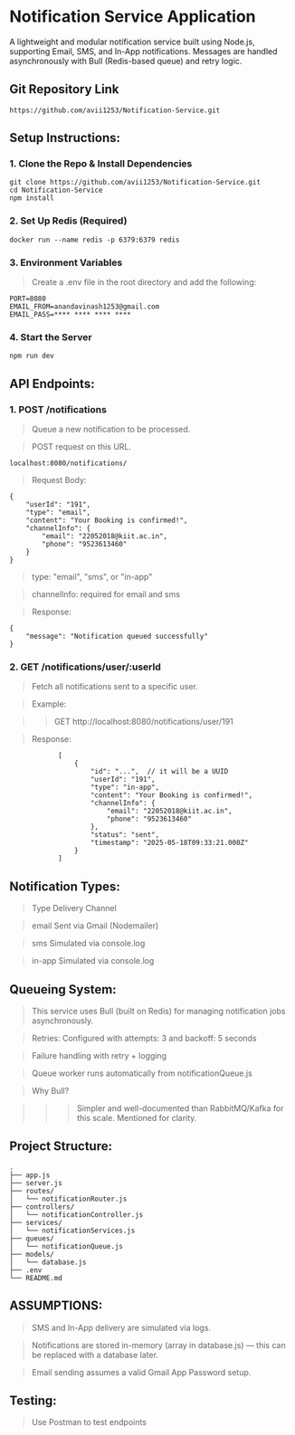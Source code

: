 # Notification Service Application

A lightweight and modular notification service built using Node.js, supporting Email, SMS, and In-App notifications. Messages are handled asynchronously with Bull (Redis-based queue) and retry logic.

## Git Repository Link

    https://github.com/avii1253/Notification-Service.git 

## Setup Instructions:

### 1. Clone the Repo & Install Dependencies

    git clone https://github.com/avii1253/Notification-Service.git
    cd Notification-Service
    npm install

### 2. Set Up Redis (Required)

    docker run --name redis -p 6379:6379 redis

### 3. Environment Variables

   > Create a .env file in the root directory and add the following:

    PORT=8080
    EMAIL_FROM=anandavinash1253@gmail.com
    EMAIL_PASS=**** **** **** ****

### 4. Start the Server
    npm run dev


## API Endpoints:

### 1. POST   /notifications

> Queue a new notification to be processed.

> POST request on this URL.

    localhost:8080/notifications/
    
  >  Request Body:

    {
        "userId": "191",
        "type": "email",
        "content": "Your Booking is confirmed!",
        "channelInfo": {
            "email": "22052018@kiit.ac.in",
            "phone": "9523613460"
        }
    }

   > type: "email", "sms", or "in-app"

   > channelInfo: required for email and sms

   > Response:

    {
        "message": "Notification queued successfully"
    }

### 2. GET   /notifications/user/:userId

   > Fetch all notifications sent to a specific user.

   > Example:

   > > GET http://localhost:8080/notifications/user/191

   > Response:

                [
                    {
                        "id": "...",  // it will be a UUID
                        "userId": "191",
                        "type": "in-app",
                        "content": "Your Booking is confirmed!",
                        "channelInfo": {
                            "email": "22052018@kiit.ac.in",
                            "phone": "9523613460"
                        },
                        "status": "sent",
                        "timestamp": "2025-05-18T09:33:21.000Z"
                    }
                ]

    
## Notification Types: 

   > Type	Delivery Channel <br>
   
   > email	Sent via Gmail (Nodemailer) <br>
   
   > sms	Simulated via console.log <br>
   
   > in-app	Simulated via console.log <br>


## Queueing System:

> This service uses Bull (built on Redis) for managing notification jobs asynchronously.

> Retries: Configured with attempts: 3 and backoff: 5 seconds
 
> Failure handling with retry + logging

> Queue worker runs automatically from notificationQueue.js <br>

> Why Bull?

> > > Simpler and well-documented than RabbitMQ/Kafka for this scale. Mentioned for clarity.


## Project Structure:

    .
    ├── app.js
    ├── server.js
    ├── routes/
    │   └── notificationRouter.js
    ├── controllers/
    │   └── notificationController.js
    ├── services/
    │   └── notificationServices.js
    ├── queues/
    │   └── notificationQueue.js
    ├── models/
    │   └── database.js
    ├── .env
    └── README.md


## ASSUMPTIONS: 

> SMS and In-App delivery are simulated via logs.

> Notifications are stored in-memory (array in database.js) — this can be replaced with a database later.

> Email sending assumes a valid Gmail App Password setup.


## Testing:

> Use Postman to test endpoints
    
